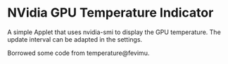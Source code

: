# NVidia GPU Temperature Indicator

A simple Applet that uses nvidia-smi to display the GPU temperature. The update interval can be adapted in the settings.

Borrowed some code from temperature@fevimu.
